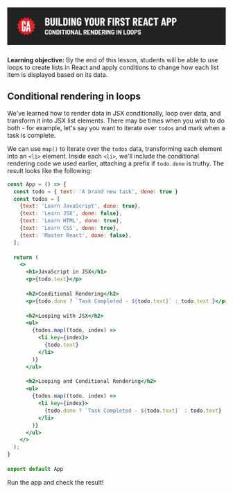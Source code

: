 # ![Building Your First React App - Conditional Rendering In Loops](./assets/hero.png)

**Learning objective:** By the end of this lesson, students will be able to use loops to create lists in React and apply conditions to change how each list item is displayed based on its data.

## Conditional rendering in loops

We've learned how to render data in JSX conditionally, loop over data, and transform it into JSX list elements. There may be times when you wish to do both - for example, let's say you want to iterate over `todos` and mark when a task is complete.

We can use `map()` to iterate over the `todos` data, transforming each element into an `<li>` element. Inside each `<li>`, we'll include the conditional rendering code we used earlier, attaching a prefix if `todo.done` is truthy. The result looks like the following:

```jsx
const App = () => {
  const todo = { text: 'A brand new task', done: true }
  const todos = [
    {text: 'Learn JavaScript', done: true},
    {text: 'Learn JSX', done: false},
    {text: 'Learn HTML', done: true},
    {text: 'Learn CSS', done: true},
    {text: 'Master React', done: false},
  ];

  return (
    <>
      <h1>JavaScript in JSX</h1>
      <p>{todo.text}</p>

      <h2>Conditional Rendering</h2>
      <p>{todo.done ? `Task Completed - ${todo.text}` : todo.text }</p>

      <h2>Looping with JSX</h2>
      <ul>
        {todos.map((todo, index) =>
          <li key={index}>
            {todo.text}
          </li>
        )}
      </ul>

      <h2>Looping and Conditional Rendering</h2>
      <ul>
        {todos.map((todo, index) => 
          <li key={index}>
            {todo.done ? `Task Completed - ${todo.text}` : todo.text}
          </li>
        )}
      </ul>
    </>
  );
}

export default App
```

Run the app and check the result!
